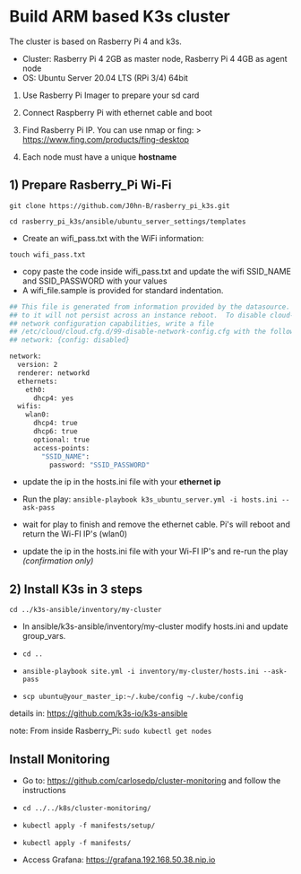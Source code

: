 # Build ARM based K3s cluster

The cluster is based on Rasberry Pi 4 and k3s.

- Cluster: Rasberry Pi 4 2GB as master node, Rasberry Pi 4 4GB as agent node
- OS: Ubuntu Server 20.04 LTS (RPi 3/4) 64bit

1) Use Rasberry Pi Imager to prepare your sd card

2) Connect Raspberry Pi with ethernet cable and boot

3) Find Rasberry Pi IP. You can use nmap or fing: > <https://www.fing.com/products/fing-desktop>

4) Each node must have a unique **hostname**

## 1) Prepare Rasberry_Pi Wi-Fi

```git clone https://github.com/J0hn-B/rasberry_pi_k3s.git```

```cd rasberry_pi_k3s/ansible/ubuntu_server_settings/templates```

- Create an wifi_pass.txt with the WiFi information:

```touch wifi_pass.txt```

- copy paste the code inside wifi_pass.txt and update the wifi SSID_NAME and SSID_PASSWORD with your values
- A wifi_file.sample is provided for standard indentation.

```bash
## This file is generated from information provided by the datasource.  Changes
## to it will not persist across an instance reboot.  To disable cloud-init's
## network configuration capabilities, write a file
## /etc/cloud/cloud.cfg.d/99-disable-network-config.cfg with the following:
## network: {config: disabled}

network:
  version: 2
  renderer: networkd
  ethernets:
    eth0:
      dhcp4: yes
  wifis:
    wlan0:
      dhcp4: true
      dhcp6: true
      optional: true
      access-points: 
        "SSID_NAME":
          password: "SSID_PASSWORD"

```

- update the ip in the hosts.ini file with your **ethernet ip**

- Run the play: ```ansible-playbook k3s_ubuntu_server.yml -i hosts.ini --ask-pass```

- wait for play to finish and remove the ethernet cable. Pi's will reboot and return the Wi-FI IP's (wlan0)

- update the ip in the hosts.ini file with your Wi-FI IP's and re-run the play *(confirmation only)*


## 2) Install K3s in 3 steps

```cd ../k3s-ansible/inventory/my-cluster```

- In ansible/k3s-ansible/inventory/my-cluster modify hosts.ini and update group_vars.

- ```cd ..```

- ```ansible-playbook site.yml -i inventory/my-cluster/hosts.ini --ask-pass```

- ```scp ubuntu@your_master_ip:~/.kube/config ~/.kube/config```

details in: <https://github.com/k3s-io/k3s-ansible>

note: From inside Rasberry_Pi: ```sudo kubectl get nodes```

## Install Monitoring

- Go to: <https://github.com/carlosedp/cluster-monitoring> and follow the instructions

- ```cd ../../k8s/cluster-monitoring/```

- ```kubectl apply -f manifests/setup/```
- ```kubectl apply -f manifests/```

- Access Grafana: <https://grafana.192.168.50.38.nip.io>
